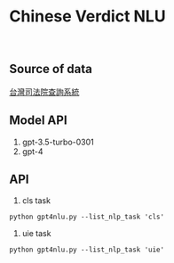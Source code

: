# Chinese Verdict NLU

<br>

## Source of data
[台灣司法院查詢系統](https://judgment.judicial.gov.tw/FJUD/default.aspx)


## Model API
1. gpt-3.5-turbo-0301
2. gpt-4

## API

1. cls task
```
python gpt4nlu.py --list_nlp_task 'cls'
```

1. uie task
```
python gpt4nlu.py --list_nlp_task 'uie'
```